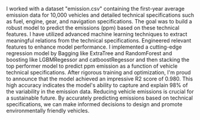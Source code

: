 I worked with a dataset "emission.csv" containing the first-year average emission data for 10,000 vehicles and detailed technical specifications such as fuel, engine, gear, and navigation specifications. 
The goal was to build a robust model to predict the emissions (ppm) based on these technical features. 
I have utilized advanced machine learning techniques to extract meaningful relations from the technical specifications. Engineered relevant features to enhance model performance. 
I implemented a cutting-edge regression model by Bagging like ExtraTree and RandomForest and boosting like LGBMRegessor and catboostRegessor and then stacking the top performer model to predict ppm emission as a function of vehicle technical specifications. 
After rigorous training and optimization, I'm proud to announce that the model achieved an impressive R2 score of 0.980. 
This high accuracy indicates the model's ability to capture and explain 98% of the variability in the emission data. 
Reducing vehicle emissions is crucial for a sustainable future. 
By accurately predicting emissions based on technical specifications, we can make informed decisions to design and promote environmentally friendly vehicles.
